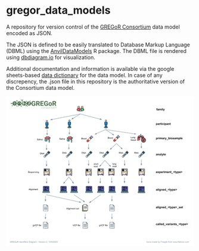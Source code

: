 # gregor_data_models
A repository for version control of the [GREGoR Consortium](https://gregorconsortium.org/) data model encoded as JSON. 

The JSON is defined to be easily translated to Database Markup Language (DBML) using the [AnvilDataModels](https://github.com/UW-GAC/AnvilDataModels) R package. The DBML file is rendered using [dbdiagram.io](https://dbdiagram.io/d/624227bbbed6183873142297) for visualization.

Additional documentation and information is available via the google sheets-based [data dictionary](https://drive.google.com/drive/folders/1Ozgynjylc4Pia0cUIMCV6scAtCvwQPrk) for the data model. In case of any discrepency, the .json file in this repository is the authoritative version of the Consortium data model. 

![GREGoR identifiers diagram](GREGoR_identifiers_diagram.png)
